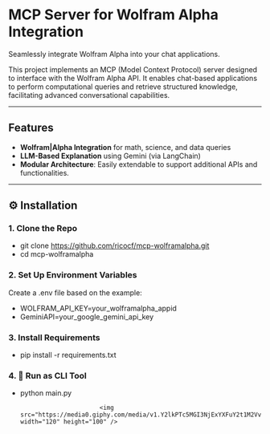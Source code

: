 # MCP Server for Wolfram Alpha Integration
Seamlessly integrate Wolfram Alpha into your chat applications.

This project implements an MCP (Model Context Protocol) server designed to interface with the Wolfram Alpha API. It enables chat-based applications to perform computational queries and retrieve structured knowledge, facilitating advanced conversational capabilities.

---

##  Features

- **Wolfram|Alpha Integration** for math, science, and data queries  
- **LLM-Based Explanation** using Gemini (via LangChain)  
- **Modular Architecture**: Easily extendable to support additional APIs and functionalities.
---

## ⚙️ Installation

### 1. Clone the Repo
- git clone https://github.com/ricocf/mcp-wolframalpha.git
- cd mcp-wolframalpha

### 2. Set Up Environment Variables
Create a .env file based on the example:
- WOLFRAM_API_KEY=your_wolframalpha_appid
- GeminiAPI=your_google_gemini_api_key

### 3. Install Requirements
- pip install -r requirements.txt

### 4. 🚀 Run as CLI Tool
- python main.py

                            <img src="https://media0.giphy.com/media/v1.Y2lkPTc5MGI3NjExYXFuY2t1M2VvcXl2emszeXJoZWI3dXZuNTNqaWloc3Uxd3phaGU5byZlcD12MV9pbnRlcm5hbF9naWZfYnlfaWQmY3Q9Zw/L8K62iTDkzGX6/giphy.gif" width="120" height="100" />

